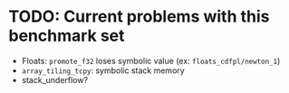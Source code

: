 # TODO: Current problems with this benchmark set

* Floats: `promote_f32` loses symbolic value (ex: `floats_cdfpl/newton_1`)
* `array_tiling_tcpy`: symbolic stack memory
* stack_underflow?
